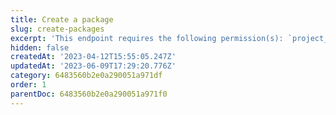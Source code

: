 ```yaml
---
title: Create a package
slug: create-packages
excerpt: 'This endpoint requires the following permission(s): `project_configuration:packages:read_write`.'
hidden: false
createdAt: '2023-04-12T15:55:05.247Z'
updatedAt: '2023-06-09T17:29:20.776Z'
category: 6483560b2e0a290051a971df
order: 1
parentDoc: 6483560b2e0a290051a971f0
---
```

